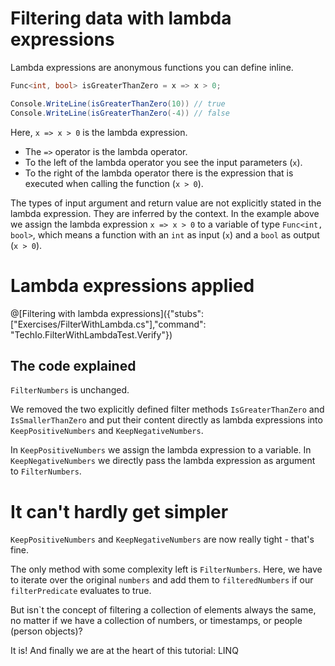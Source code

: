 # Filtering data with lambda expressions

Lambda expressions are anonymous functions you can define inline.

```c#
Func<int, bool> isGreaterThanZero = x => x > 0;

Console.WriteLine(isGreaterThanZero(10)) // true
Console.WriteLine(isGreaterThanZero(-4)) // false
```

Here, `x => x > 0` is the lambda expression.
* The `=>` operator is the lambda operator.
* To the left of the lambda operator you see the input parameters (`x`).
* To the right of the lambda operator there is the expression that is executed when calling the function (`x > 0`).

The types of input argument and return value are not explicitly stated in the lambda expression.
They are inferred by the context.
In the example above we assign the lambda expression `x => x > 0` to a variable of type `Func<int, bool>`, which means a function with an `int` as input (`x`) and a `bool` as output (`x > 0`).

# Lambda expressions applied

@[Filtering with lambda expressions]({"stubs": ["Exercises/FilterWithLambda.cs"],"command": "TechIo.FilterWithLambdaTest.Verify"})

## The code explained

`FilterNumbers` is unchanged.

We removed the two explicitly defined filter methods `IsGreaterThanZero` and `IsSmallerThanZero` and put their content directly as lambda expressions into `KeepPositiveNumbers` and `KeepNegativeNumbers`.

In `KeepPositiveNumbers` we assign the lambda expression to a variable.
In `KeepNegativeNumbers` we directly pass the lambda expression as argument to `FilterNumbers`.


# It can't hardly get simpler

`KeepPositiveNumbers` and `KeepNegativeNumbers` are now really tight - that's fine.

The only method with some complexity left is `FilterNumbers`.
Here, we have to iterate over the original `numbers` and add them to `filteredNumbers` if our `filterPredicate` evaluates to true.

But isn`t the concept of filtering a collection of elements always the same,
no matter if we have a collection of numbers, or timestamps, or people (person objects)?

It is!
And finally we are at the heart of this tutorial: LINQ